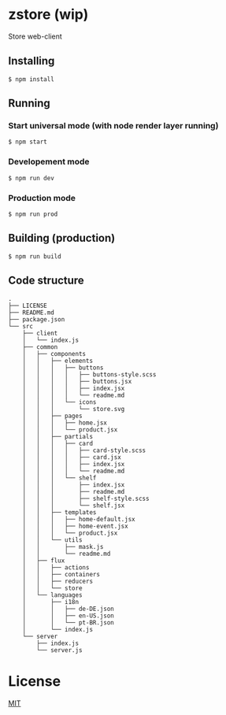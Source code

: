 # zstore (wip)
Store web-client

## Installing

```
$ npm install
```

## Running

### Start universal mode (with node render layer running)
```
$ npm start
```

### Developement mode
```
$ npm run dev
```

### Production mode

```
$ npm run prod
```

## Building (production)
```
$ npm run build
```

## Code structure
```
.
├── LICENSE
├── README.md
├── package.json
└── src
    ├── client
    │   └── index.js
    ├── common
    │   ├── components
    │   │   ├── elements
    │   │   │   ├── buttons
    │   │   │   │   ├── buttons-style.scss
    │   │   │   │   ├── buttons.jsx
    │   │   │   │   ├── index.jsx
    │   │   │   │   └── readme.md
    │   │   │   └── icons
    │   │   │       └── store.svg
    │   │   ├── pages
    │   │   │   ├── home.jsx
    │   │   │   └── product.jsx
    │   │   ├── partials
    │   │   │   ├── card
    │   │   │   │   ├── card-style.scss
    │   │   │   │   ├── card.jsx
    │   │   │   │   ├── index.jsx
    │   │   │   │   └── readme.md
    │   │   │   └── shelf
    │   │   │       ├── index.jsx
    │   │   │       ├── readme.md
    │   │   │       ├── shelf-style.scss
    │   │   │       └── shelf.jsx
    │   │   ├── templates
    │   │   │   ├── home-default.jsx
    │   │   │   ├── home-event.jsx
    │   │   │   └── product.jsx
    │   │   └── utils
    │   │       ├── mask.js
    │   │       └── readme.md
    │   ├── flux
    │   │   ├── actions
    │   │   ├── containers
    │   │   ├── reducers
    │   │   └── store
    │   └── languages
    │       ├── i18n
    │       │   ├── de-DE.json
    │       │   ├── en-US.json
    │       │   └── pt-BR.json
    │       └── index.js
    └── server
        ├── index.js
        └── server.js
```
# License

[MIT](LICENSE)